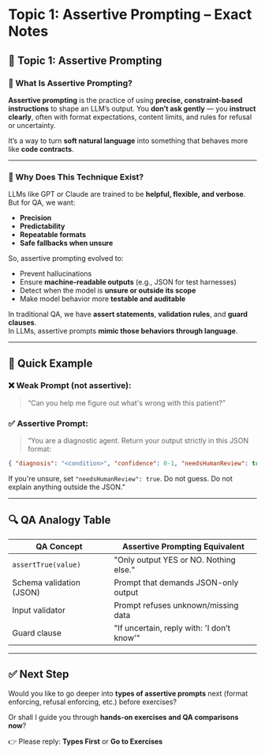 # Topic 1: Assertive Prompting – Exact Notes

## 🧠 Topic 1: Assertive Prompting

### 📌 What Is Assertive Prompting?

**Assertive prompting** is the practice of using **precise, constraint-based instructions** to shape an LLM’s output. You **don’t ask gently** — you **instruct clearly**, often with format expectations, content limits, and rules for refusal or uncertainty.

It’s a way to turn **soft natural language** into something that behaves more like **code contracts**.

---

### 🎯 Why Does This Technique Exist?

LLMs like GPT or Claude are trained to be **helpful, flexible, and verbose**. But for QA, we want:
- **Precision**
- **Predictability**
- **Repeatable formats**
- **Safe fallbacks when unsure**

So, assertive prompting evolved to:
- Prevent hallucinations
- Ensure **machine-readable outputs** (e.g., JSON for test harnesses)
- Detect when the model is **unsure or outside its scope**
- Make model behavior more **testable and auditable**

In traditional QA, we have **assert statements**, **validation rules**, and **guard clauses**.  
In LLMs, assertive prompts **mimic those behaviors through language**.

---

## 🧪 Quick Example

### ❌ Weak Prompt (not assertive):
> “Can you help me figure out what's wrong with this patient?”

### ✅ Assertive Prompt:
> “You are a diagnostic agent. Return your output strictly in this JSON format:  
```json
{ "diagnosis": "<condition>", "confidence": 0-1, "needsHumanReview": true|false }
```
If you're unsure, set `"needsHumanReview": true`. Do not guess. Do not explain anything outside the JSON.”

---

## 🔍 QA Analogy Table

| QA Concept               | Assertive Prompting Equivalent         |
|--------------------------|----------------------------------------|
| `assertTrue(value)`      | "Only output YES or NO. Nothing else." |
| Schema validation (JSON) | Prompt that demands JSON-only output   |
| Input validator          | Prompt refuses unknown/missing data    |
| Guard clause             | "If uncertain, reply with: 'I don’t know'" |

---

## ✅ Next Step

Would you like to go deeper into **types of assertive prompts** next (format enforcing, refusal enforcing, etc.) before exercises?

Or shall I guide you through **hands-on exercises and QA comparisons now**?

👉 Please reply: **Types First** or **Go to Exercises**
